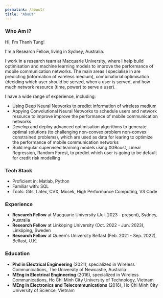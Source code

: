 ```yaml
---
permalink: /about/
title: "About"
---
```

### **Who Am I?**

Hi, I'm Thanh Tung! 

I'm a Research Fellow, living in Sydney, Australia.

I work in a research team at Macquarie University, where I help build optimisation and machine learning models to improve the performance of mobile communication networks. The main areas I specialise in are predicting (information of wireless medium), combinatorial optimisation (deciding which user should be served, when a user is served, and how much network resource (time, power) to serve a user). 

I have a wide range of experience, including:
- Using Deep Neural Networks to predict information of wireless medium
- Appying Convolutional Neural Networks to schedule users and network resource to improve improve the performance of mobile communication networks
- Develop and deploy advanced optimisation algorithms to generate optimal solutions (to challenging non-convex problem non-convex constrained problems), which are used as data for learing to optimize the performance of mobile communication networks
- Build regular supervised learning models using XGBoost, Linear Regression, Random Forest, to predict which user is going to be default for credit risk modelling

### **Tech Stack**
- Proficient in: Matlab, Python
- Familiar with: SQL
- Tools: Gits, Latex, CVX, Mosek, High Performance Computing, VS Code

### **Experience**
- **Research Fellow** at Macquarie University (Jul. 2023 - present), Sydney, Australia
- **Research Fellow** at Linköping University (Oct. 2022 - Jun. 2023), Linköping, Sweden
- **Research Fellow** at Queen's University Belfast (Feb. 2021 - Sep. 2022), Belfast, U.K.

### **Education**
- **Phd in Electrical Engineering** (2021), specialized in Wireless Communications, The University of Newcastle, Australia
- **MEng in Electrical Engineering** (2016), specialized in Wireless Communications, Ho Chi Minh City University of Technology, Vietnam
- **MEng in Electronics and Telecommunications** (2016), Ho Chi Minh City University of Science, Vietnam
